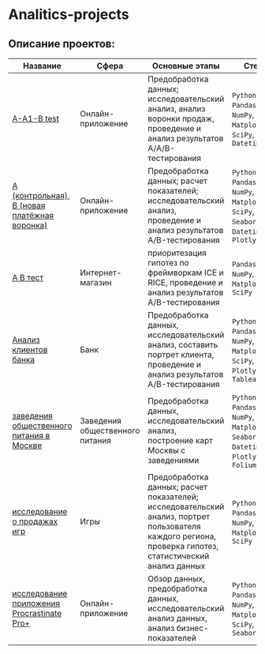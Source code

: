 # Analitics-projects 


## Описание проектов:
|Название   	|Сфера   	|Основные этапы   	|Стек   	|
|---	|---	|---	|---	|
|[A-A1-B test](https://github.com/OrehovAndrey/Analitics-projects/tree/main/A-A1-B%20test)   	| Онлайн-приложение  | Предобработка данных; исследовательский анализ, анализ воронки продаж,  проведение и анализ результатов A/А/B-тестирования  | `Python`, `Pandas`, `NumPy`, `Matplotlib`, `SciPy`,  `Datetime` |
|[А (контрольная), B (новая платёжная воронка)](https://github.com/OrehovAndrey/Analitics-projects/tree/main/А%20(контрольная)%2C%20B%20(новая%20платёжная%20воронка))   	| Онлайн-приложение  	|Предобработка данных; расчет показателей; исследовательский анализ,  проведение и анализ результатов A/B-тестирования  	| `Python`, `Pandas`, `NumPy`, `Matplotlib`, `SciPy`, `Seaborn`, `Datetime`,  `Plotly` 	|
|[А В тест](https://github.com/OrehovAndrey/Analitics-projects/tree/main/А%20В%20тест)	| Интернет-магазин | приоритезация гипотез по фреймворкам ICE и RICE, проведение и анализ результатов A/B-тестирования | `Pandas`, `NumPy`, `Matplotlib`, `SciPy` |
|[Анализ клиентов банка](https://github.com/OrehovAndrey/Analitics-projects/tree/main/Анализ%20клиентов%20банка) | Банк| Предобработка данных, исследовательский анализ, составить портрет клиента, проведение и анализ результатов A/B-тестирования |  `Python`, `Pandas`, `NumPy`, `Matplotlib`, `SciPy`, `Plotly`, `Tableau` |
[заведения общественного питания в Москве](https://github.com/OrehovAndrey/Analitics-projects/tree/main/заведения%20общественного%20питания%20в%20Москве) | Заведения общественного питания | Предобработка данных, исследовательский анализ, построение карт Москвы с заведениями | `Python`, `Pandas`, `NumPy`, `Matplotlib`, `Seaborn`, `Datetime`, `Plotly`, `Folium` |
|[исследование о продажах игр](https://github.com/OrehovAndrey/Analitics-projects/tree/main/исследование%20о%20продажах%20игр)	|Игры   	|Предобработка данных; расчет показателей; исследовательский анализ, портрет пользователя каждого региона, проверка гипотез, статистический анализ данных   	|`Python`, `Pandas`, `NumPy`, `Matplotlib`, `SciPy`  	|
|[исследование приложения Procrastinate Pro+](https://github.com/OrehovAndrey/Analitics-projects/tree/main/исследование%20приложения%20Procrastinate%20Pro%2B) | Онлайн-приложение |Обзор данных, предобработка данных, исследовательский анализ данных, анализ бизнес-показателей	| `Python`, `Pandas`, `NumPy`, `Matplotlib`, `SciPy`, `Seaborn`|
